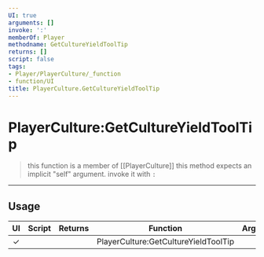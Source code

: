 ```yaml
---
UI: true
arguments: []
invoke: ':'
memberOf: Player
methodname: GetCultureYieldToolTip
returns: []
script: false
tags:
- Player/PlayerCulture/_function
- function/UI
title: PlayerCulture.GetCultureYieldToolTip
---
```

# PlayerCulture:GetCultureYieldToolTip
> this function is a member of [[PlayerCulture]]
> this method expects an implicit "self" argument. invoke it with `:`
-----
## Usage
|  UI | Script | Returns | Function | Arguments |
|:---:|:------:|-------:|:--------:|:---------|
|✓| ||PlayerCulture:GetCultureYieldToolTip||
